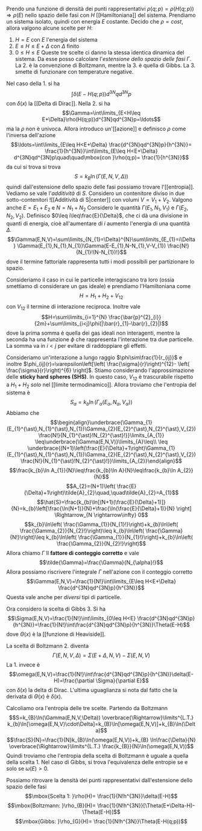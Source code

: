 Prendo una funzione di densità dei punti rappresentativi $\rho(q;p)=\rho(H(q;p)) \Rightarrow \rho(E)$ nello spazio delle fasi con $H$ [[Hamiltoniana]] del sistema. Prendiamo un sistema isolato, quindi con energia $E$ costante. Decido che $\rho = cost$, allora valgono alcune scelte per $H$:
1. $H=E$ con $E$ l'energia del sistema
2. $E\leq H \leq E+\Delta$ con $\Delta$ finito
3. $0\leq H\leq E$
Queste tre scelte ci danno la stessa identica dinamica del sistema. Da esse posso calcolare l'*estensione dello spazio delle fasi* $\Gamma$. La 2. è la convenzione di Boltzmann, mentre la 3. è quella di Gibbs. La 3. smette di funzionare con temperature negative.

Nel caso della 1. si ha
$$\int\delta(E-H(q;p))d^{3N}qd^{3N}p$$
con $\delta(x)$ la [[Delta di Dirac]].
Nella 2. si ha
$$\Gamma=\int\limits_{E<H\leq E+\Delta}\rho(H(q;p))d^{3N}qd^{3N}p=\ldots$$
ma la $\rho$ non è univoca. Allora introduco un'[[azione]] e definisco $\rho$ come l'inversa dell'azione
$$\ldots=\int\limits_{E\leq H<E+\Delta}  \frac{d^{3N}qd^{3N}p}{h^{3N}}= \frac{1}{h^{3N}}\int\limits_{E\leq H<E+\Delta}  d^{3N}qd^{3N}p\quad\quad\mbox{con }\rho(q;p)= \frac{1}{h^{3N}}$$
da cui si trova si trova
$$S=k_{B}\ln(\Gamma(E,N,V,\Delta))$$
quindi dall'estensione dello spazio delle fasi possiamo trovare l'[[entropia]].
Vediamo se vale l'*additività* di $S$. Considero un contenitore diviso in due sotto-contenitori
![[Additività di S|center]]
con volumi $V=V_{1}+V_{2}$. Valgono anche $E=E_{1}+E_{2}$ e $N=N_{1}+N_{2}$ Considero le quantità $\Gamma(E_{1},N_{1},V_{1})$ e $\Gamma(E_{2},N_{2},V_{2})$. Definisco $0\leq i\leq\frac{E}{\Delta}$, che ci dà una divisione in quanti di energia, cioè all'aumentare di $i$ aumento l'energia di una quantità $\Delta$.
$$\Gamma(E,N,V)=\sum\limits_{N_{1}=\Delta}^{N}\sum\limits_{E_{1}=i\Delta} \Gamma(E_{1},N_{1},N_{1})\Gamma(E-E_{1},N-N_{1},V-V_{1}) \frac{N!}{N_{1}!(N-N_{1})!}$$
dove il termine fattoriale rappresenta tutti i modi possibili per partizionare lo spazio.

Consideriamo il caso in cui le particelle interagiscano tra loro (ossia smettiamo di considerare un gas ideale) e prendiamo l'Hamiltoniana come
$$H = H_{1}+H_{2}+V_{12}$$
con $V_{12}$ il termine di interazione reciproca. Inoltre vale
$$H=\sum\limits_{i=1}^{N} \frac{\bar{p}^{2}_{i}}{2m}+\sum\limits_{i<j}\phi(|\bar{r}_{1}-\bar{r}_{2}|)$$
dove la prima somma è quella dei gas ideali non interagenti, mentre la seconda ha una funzione $\phi$ che rappresenta l'interazione tra due particelle. La somma va in $i<j$ per evitare di raddoppiare gli effetti.

Consideriamo un'interazione a lungo raggio $\phi\sim\frac{1}{r_{ij}}$ e inoltre $\phi_{ij}(r)=\varepsilon\left[\left( \frac{\sigma}{r}\right)^{12}- \left( \frac{\sigma}{r}\right)^{6} \right]$. Stiamo considerando l'approssimazione delle **sticky hard spheres (SHS)**. In questo caso, $V_{12}$ è trascurabile rispetto a $H_{1}+H_{2}$ *solo* nel [[limite termodinamico]]. Allora troviamo che l'entropia del sistema è
$$S_{\alpha}=k_{b}\ln(\Gamma_{\alpha}(E_{\alpha},N_{\alpha},V_{\alpha}))$$
Abbiamo che
$$\begin{align}\underbrace{\Gamma_{1}(E_{1}^{\ast},N_{1}^{\ast},N_{1})\Gamma_{2}(E_{2}^{\ast},N_{2}^{\ast},V_{2}) \frac{N!}{N_{1}^{\ast}!N_{2}^{\ast}!}}\limits_{A_{1}}
\leq\underbrace{\Gamma(E,N,V)}\limits_{A}\leq\\
\leq
\underbrace{(N+1)\left(\frac{E}{\Delta}+1\right)\Gamma_{1}(E_{1}^{\ast},N_{1}^{\ast},N_{1})\Gamma_{2}(E_{2}^{\ast},N_{2}^{\ast},V_{2}) \frac{N!}{N_{1}^{\ast}!N_{2}^{\ast}!}}\limits_{A_{2}}\end{align}$$
$$\frac{k_{b}\ln A_{1}}{N}\leq\frac{k_{b}\ln A}{N}\leq\frac{k_{b}\ln A_{2}}{N}$$
$$A_{2}=(N+1)\left( \frac{E}{\Delta}+1\right)\tilde{A}_{2}\quad,\quad\tilde{A}_{2}=A_{1}$$
$$\hat{S}=\frac{k_{b}\ln[(N+1)(\frac{E}{\Delta}+1)]}{N}=k_{b}\left[\frac{\ln(N+1)}{N}+\frac{\ln(\frac{E}{\Delta}+1)}{N} \right] \Rightarrow_{N \rightarrow\infty} 0$$
$$k_{b}\ln\left( \frac{\Gamma_{1}}{N_{1}!}\right)+k_{b}\ln\left( \frac{\Gamma_{2}}{N_{2}!}\right)\leq k_{b}\ln\left( \frac{\Gamma}{N!}\right)\leq k_{b}\ln\left( \frac{\Gamma_{1}}{N_{1}!}\right)+k_{b}\ln\left( \frac{\Gamma_{2}}{N_{2}!}\right)$$
Allora chiamo $\tilde{\Gamma}$ il **fattore di conteggio corretto** e vale
$$\tilde{\Gamma}=\frac{\Gamma}{N_{\alpha}!}$$
Allora possiamo riscrivere l'integrale $\Gamma$ nell'azione con il conteggio corretto
$$\Gamma(E,N,V)=\frac{1}{N!}\int\limits_{E\leq H<E+\Delta}  \frac{d^{3N}qd^{3N}p}{h^{3N}}$$
Questa vale anche per *diversi* tipi di particelle.

Ora considero la scelta di Gibbs 3. Si ha
$$\Sigma(E,N,V)=\frac{1}{N!}\int\limits_{0\leq H<E}  \frac{d^{3N}qd^{3N}p}{h^{3N}}=\frac{1}{N!}\int\frac{d^{3N}qd^{3N}p}{h^{3N}}\Theta(E-H)$$
dove $\Theta(x)$ è la [[funzione di Heaviside]].

La scelta di Boltzmann 2. diventa
$$\Gamma(E,N,V,\Delta)=\Sigma(E+\Delta,N,V)-\Sigma(E,N,V)$$
La 1. invece è
$$\omega(E,N,V)=\frac{1}{N!}\int\frac{d^{3N}qd^{3N}p}{h^{3N}}\delta(E-H)=\frac{\partial \Sigma}{\partial E}$$
con $\delta(x)$ la delta di Dirac. L'ultima uguaglianza si nota dal fatto che la derivata di $\Theta(x)$ è $\delta(x)$.

Calcoliamo ora l'entropia delle tre scelte. Partendo da Boltzmann
$$S=k_{B}\ln(\Gamma(E,N,V,\Delta)) \overbrace{\Rightarrow}\limits^{L.T.} k_{b}\ln[\omega(E,N,V)\cdot\Delta]=k_{B}\ln[\omega(E,N,V)]+k_{B}\ln(\Delta)$$
$$\frac{S}{N}=\frac{1}{N}k_{B}\ln(\omega(E,N,V))+k_{B} \ln\frac{\Delta}{N} \overbrace{\Rightarrow}\limits^{L.T.} \frac{k_{B}}{N}\ln(\omega(E,N,V))$$
Quindi troviamo che l'entropia della scelta di Boltzmann è uguale a quella della scelta 1. Nel caso di Gibbs, si trova l'equivalenza delle entropie se e solo se $\omega(E)>0$.

Possiamo ritrovare la densità dei punti rappresentativi dall'estensione dello spazio delle fasi
$$\mbox{Scelta 1: }\rho(H)= \frac{1}{N!h^{3N}}\delta(E-H)$$
$$\mbox{Boltzmann: }\rho_{B}(H)= \frac{1}{N!h^{3N}}[\Theta(E+\Delta-H)-\Theta(E-H)]$$
$$\mbox{Gibbs: }\rho_{G}(H)= \frac{1}{N!h^{3N}}\Theta(E-H(q;p))$$
